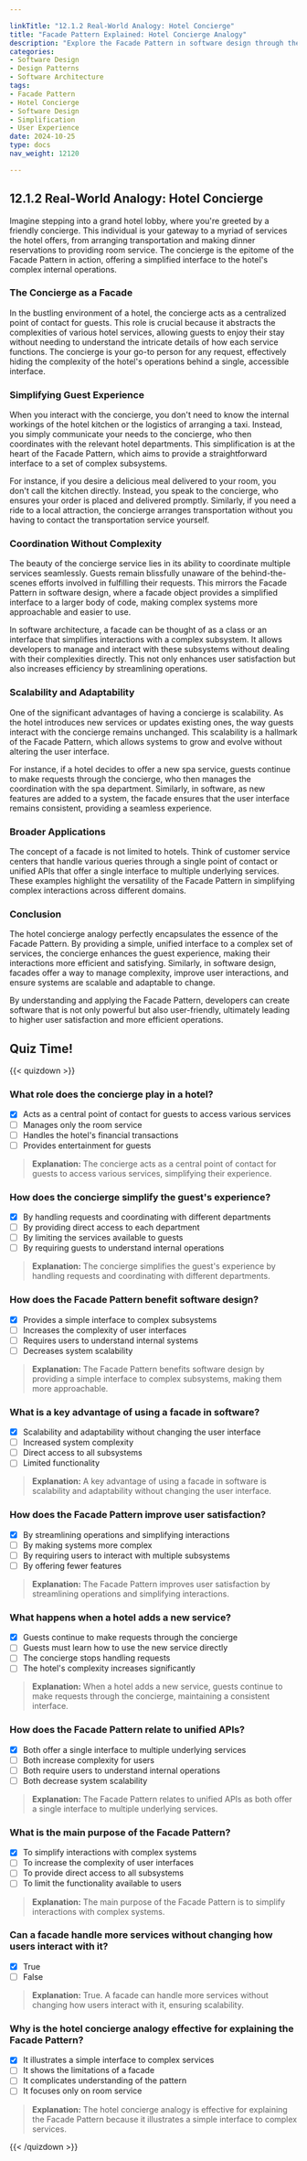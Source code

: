 ```yaml
---

linkTitle: "12.1.2 Real-World Analogy: Hotel Concierge"
title: "Facade Pattern Explained: Hotel Concierge Analogy"
description: "Explore the Facade Pattern in software design through the analogy of a hotel concierge, simplifying complex interactions with a unified interface."
categories:
- Software Design
- Design Patterns
- Software Architecture
tags:
- Facade Pattern
- Hotel Concierge
- Software Design
- Simplification
- User Experience
date: 2024-10-25
type: docs
nav_weight: 12120

---
```


## 12.1.2 Real-World Analogy: Hotel Concierge

Imagine stepping into a grand hotel lobby, where you're greeted by a friendly concierge. This individual is your gateway to a myriad of services the hotel offers, from arranging transportation and making dinner reservations to providing room service. The concierge is the epitome of the Facade Pattern in action, offering a simplified interface to the hotel's complex internal operations.

### The Concierge as a Facade

In the bustling environment of a hotel, the concierge acts as a centralized point of contact for guests. This role is crucial because it abstracts the complexities of various hotel services, allowing guests to enjoy their stay without needing to understand the intricate details of how each service functions. The concierge is your go-to person for any request, effectively hiding the complexity of the hotel's operations behind a single, accessible interface.

### Simplifying Guest Experience

When you interact with the concierge, you don't need to know the internal workings of the hotel kitchen or the logistics of arranging a taxi. Instead, you simply communicate your needs to the concierge, who then coordinates with the relevant hotel departments. This simplification is at the heart of the Facade Pattern, which aims to provide a straightforward interface to a set of complex subsystems.

For instance, if you desire a delicious meal delivered to your room, you don't call the kitchen directly. Instead, you speak to the concierge, who ensures your order is placed and delivered promptly. Similarly, if you need a ride to a local attraction, the concierge arranges transportation without you having to contact the transportation service yourself.

### Coordination Without Complexity

The beauty of the concierge service lies in its ability to coordinate multiple services seamlessly. Guests remain blissfully unaware of the behind-the-scenes efforts involved in fulfilling their requests. This mirrors the Facade Pattern in software design, where a facade object provides a simplified interface to a larger body of code, making complex systems more approachable and easier to use.

In software architecture, a facade can be thought of as a class or an interface that simplifies interactions with a complex subsystem. It allows developers to manage and interact with these subsystems without dealing with their complexities directly. This not only enhances user satisfaction but also increases efficiency by streamlining operations.

### Scalability and Adaptability

One of the significant advantages of having a concierge is scalability. As the hotel introduces new services or updates existing ones, the way guests interact with the concierge remains unchanged. This scalability is a hallmark of the Facade Pattern, which allows systems to grow and evolve without altering the user interface.

For instance, if a hotel decides to offer a new spa service, guests continue to make requests through the concierge, who then manages the coordination with the spa department. Similarly, in software, as new features are added to a system, the facade ensures that the user interface remains consistent, providing a seamless experience.

### Broader Applications

The concept of a facade is not limited to hotels. Think of customer service centers that handle various queries through a single point of contact or unified APIs that offer a single interface to multiple underlying services. These examples highlight the versatility of the Facade Pattern in simplifying complex interactions across different domains.

### Conclusion

The hotel concierge analogy perfectly encapsulates the essence of the Facade Pattern. By providing a simple, unified interface to a complex set of services, the concierge enhances the guest experience, making their interactions more efficient and satisfying. Similarly, in software design, facades offer a way to manage complexity, improve user interactions, and ensure systems are scalable and adaptable to change.

By understanding and applying the Facade Pattern, developers can create software that is not only powerful but also user-friendly, ultimately leading to higher user satisfaction and more efficient operations.

## Quiz Time!

{{< quizdown >}}

### What role does the concierge play in a hotel?

- [x] Acts as a central point of contact for guests to access various services
- [ ] Manages only the room service
- [ ] Handles the hotel's financial transactions
- [ ] Provides entertainment for guests

> **Explanation:** The concierge acts as a central point of contact for guests to access various services, simplifying their experience.

### How does the concierge simplify the guest's experience?

- [x] By handling requests and coordinating with different departments
- [ ] By providing direct access to each department
- [ ] By limiting the services available to guests
- [ ] By requiring guests to understand internal operations

> **Explanation:** The concierge simplifies the guest's experience by handling requests and coordinating with different departments.

### How does the Facade Pattern benefit software design?

- [x] Provides a simple interface to complex subsystems
- [ ] Increases the complexity of user interfaces
- [ ] Requires users to understand internal systems
- [ ] Decreases system scalability

> **Explanation:** The Facade Pattern benefits software design by providing a simple interface to complex subsystems, making them more approachable.

### What is a key advantage of using a facade in software?

- [x] Scalability and adaptability without changing the user interface
- [ ] Increased system complexity
- [ ] Direct access to all subsystems
- [ ] Limited functionality

> **Explanation:** A key advantage of using a facade in software is scalability and adaptability without changing the user interface.

### How does the Facade Pattern improve user satisfaction?

- [x] By streamlining operations and simplifying interactions
- [ ] By making systems more complex
- [ ] By requiring users to interact with multiple subsystems
- [ ] By offering fewer features

> **Explanation:** The Facade Pattern improves user satisfaction by streamlining operations and simplifying interactions.

### What happens when a hotel adds a new service?

- [x] Guests continue to make requests through the concierge
- [ ] Guests must learn how to use the new service directly
- [ ] The concierge stops handling requests
- [ ] The hotel's complexity increases significantly

> **Explanation:** When a hotel adds a new service, guests continue to make requests through the concierge, maintaining a consistent interface.

### How does the Facade Pattern relate to unified APIs?

- [x] Both offer a single interface to multiple underlying services
- [ ] Both increase complexity for users
- [ ] Both require users to understand internal operations
- [ ] Both decrease system scalability

> **Explanation:** The Facade Pattern relates to unified APIs as both offer a single interface to multiple underlying services.

### What is the main purpose of the Facade Pattern?

- [x] To simplify interactions with complex systems
- [ ] To increase the complexity of user interfaces
- [ ] To provide direct access to all subsystems
- [ ] To limit the functionality available to users

> **Explanation:** The main purpose of the Facade Pattern is to simplify interactions with complex systems.

### Can a facade handle more services without changing how users interact with it?

- [x] True
- [ ] False

> **Explanation:** True. A facade can handle more services without changing how users interact with it, ensuring scalability.

### Why is the hotel concierge analogy effective for explaining the Facade Pattern?

- [x] It illustrates a simple interface to complex services
- [ ] It shows the limitations of a facade
- [ ] It complicates understanding of the pattern
- [ ] It focuses only on room service

> **Explanation:** The hotel concierge analogy is effective for explaining the Facade Pattern because it illustrates a simple interface to complex services.

{{< /quizdown >}}
